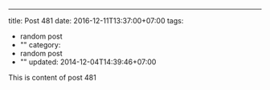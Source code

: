---
title: Post 481
date: 2016-12-11T13:37:00+07:00
tags:
  - random post
  - ""
category:
  - random post
  - ""
updated: 2014-12-04T14:39:46+07:00

This is content of post 481